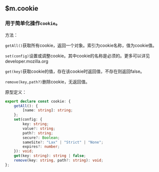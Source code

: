 ## $m.cookie 

### 用于简单化操作`cookie`。

方法：

`getAll()`获取所有cookie，返回一个对象。索引为cookie名称，值为cookie值。

`set(config)`设置或调整cookie。其中cookie的名称是必须的。更多可以详见developer.mozilla.org

`get(key)`获取cookie的值，存在该cookie时返回值，不存在则返回false。

`remove(key,path?)`删除cookie，无返回值。

原型定义：

```typescript
export declare const cookie: {
    getAll(): {
        [name: string]: string;
    };
    set(config: {
        key: string;
        value?: string;
        path?: string;
        secure?: Boolean;
        sameSite?: "Lax" | "Strict" | "None";
        expires?: number;
    }): void;
    get(key: string): string | false;
    remove(key: string, path?: string): void;
};

```

